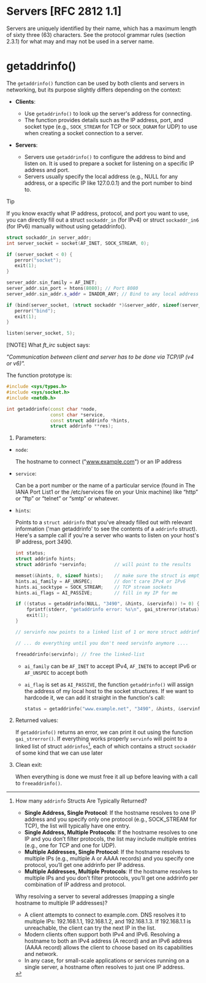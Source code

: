 # Servers [RFC 2812 1.1]

Servers are uniquely identified by their name, which has a maximum length of sixty three (63) characters.  See the protocol grammar rules (section 2.3.1) for what may and may not be used in a server name.

# getaddrinfo()
The `getaddrinfo()` function can be used by both clients and servers in networking, but its purpose slightly differs depending on the context:

- **Clients**: 
	
	* Use `getaddrinfo()` to look up the server's address for connecting.
	* The function provides details such as the IP address, port, and socket type (e.g., `SOCK_STREAM` for TCP or `SOCK_DGRAM` for UDP) to use when creating a socket connection to a server.

- **Servers**:

	* Servers use `getaddrinfo()` to configure the address to bind and listen on. It is used to prepare a socket for listening on a specific IP address and port. 
	* Servers usually specify the local address (e.g., NULL for any address, or a specific IP like 127.0.0.1) and the port number to bind to.

>[!TIP]
> If you know exactly what IP address, protocol, and port you want to use, you can directly fill out a struct `sockaddr_in` (for IPv4) or struct `sockaddr_in6` (for IPv6) manually without using getaddrinfo().
>
>```c++
>struct sockaddr_in server_addr;
>int server_socket = socket(AF_INET, SOCK_STREAM, 0);
>
>if (server_socket < 0) {
>    perror("socket");
>    exit(1);
>}
>
>server_addr.sin_family = AF_INET;
>server_addr.sin_port = htons(8080); // Port 8080
>server_addr.sin_addr.s_addr = INADDR_ANY; // Bind to any local address
>
>if (bind(server_socket, (struct sockaddr *)&server_addr, sizeof(server_addr)) < 0) {
>    perror("bind");
>    exit(1);
>}
>
>listen(server_socket, 5);
>```
>[!NOTE]
>What *ft_irc* subject says:
>
>_"Communication between client and server has to be done via TCP/IP (v4 or v6)"._

The function prototype is:

```c++
#include <sys/types.h>
#include <sys/socket.h>
#include <netdb.h>

int getaddrinfo(const char *node,
				const char *service,
				const struct addrinfo *hints,
				struct addrinfo **res);
```

1. Parameters:

- `node`:

	The hostname to connect ("www.example.com") or an IP address

- `service`:

	Can be a port number or the name of a particular service (found in The IANA Port List1 or the /etc/services file on your Unix machine) like “http” or “ftp” or
“telnet” or “smtp” or whatever.

- `hints`:

	Points to a `struct addrinfo` that you've already filled out with relevant information ('man getaddrinfo' to see the contents of a `addrinfo` struct).
	Here's a sample call if you're a server who wants to listen on your host's IP address, port 3490.

	```c++
	int status;
	struct addrinfo hints;
	struct addrinfo *servinfo;			// will point to the results

	memset(&hints, 0, sizeof hints);	// make sure the struct is empty
	hints.ai_family = AF_UNSPEC;		// don't care IPv4 or IPv6
	hints.ai_socktype = SOCK_STREAM;	// TCP stream sockets
	hints.ai_flags = AI_PASSIVE;		// fill in my IP for me

	if ((status = getaddrinfo(NULL, "3490", &hints, &servinfo)) != 0) {
		fprintf(stderr, "getaddrinfo error: %s\n", gai_strerror(status));
		exit(1);
	}

	// servinfo now points to a linked list of 1 or more struct addrinfos

	// ... do everything until you don't need servinfo anymore ....

	freeaddrinfo(servinfo); // free the linked-list
	```
	* `ai_family` can be `AF_INET` to accept IPv4, `AF_INET6` to accept IPv6 or `AF_UNSPEC` to accept both
	* `ai_flag` is set as `AI_PASSIVE`, the function `getaddrinfo()` will assign the address of my local host to the socket structures. If we want to hardcode it, we can add it straight in the function's call:

		```c++
		status = getaddrinfo("www.example.net", "3490", &hints, &servinfo);
		```
	
2. Returned values:

	If `getaddrinfo()` returns an error, we can print it out using the function `gai_strerror()`. 
	If everything works properly `servinfo` will point to a linked list of struct `addrinfos`[^1], each of which contains a struct `sockaddr` of some kind that we
can use later

3. Clean exit:

	When everything is done we must free it all up before leaving with a call to `freeaddrinfo()`.

[^1]: How many `addrinfo` Structs Are Typically Returned?
	- **Single Address, Single Protocol**:
        If the hostname resolves to one IP address and you specify only one protocol (e.g., SOCK_STREAM for TCP), the list will typically have one entry.
    - **Single Address, Multiple Protocols**:
        If the hostname resolves to one IP and you don’t filter protocols, the list may include multiple entries (e.g., one for TCP and one for UDP).
    - **Multiple Addresses, Single Protocol**:
        If the hostname resolves to multiple IPs (e.g., multiple A or AAAA records) and you specify one protocol, you’ll get one addrinfo per IP address.
    - **Multiple Addresses, Multiple Protocols**:
        If the hostname resolves to multiple IPs and you don’t filter protocols, you’ll get one addrinfo per combination of IP address and protocol.
	
	Why resolving a server to several addresses (mapping a single hostname to multiple IP addresses)?

	- A client attempts to connect to example.com. DNS resolves it to multiple IPs: 192.168.1.1, 192.168.1.2, and 192.168.1.3. If 192.168.1.1 is unreachable, the client can try the next IP in the list.
	- Modern clients often support both IPv4 and IPv6. Resolving a hostname to both an IPv4 address (A record) and an IPv6 address (AAAA record) allows the client to choose based on its capabilities and network.
	- In any case, for small-scale applications or services running on a single server, a hostname often resolves to just one IP address.